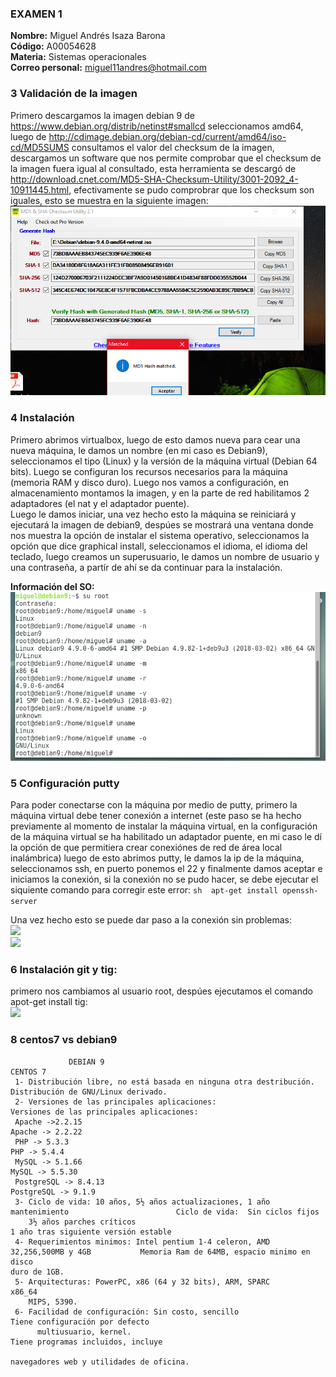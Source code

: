 ### EXAMEN 1  
**Nombre:** Miguel Andrés Isaza Barona  
**Código:** A00054628  
**Materia:** Sistemas operacionales  
**Correo personal:** miguel11andres@hotmail.com  

### 3 Validación de la imagen  
Primero descargamos la imagen debian 9 de https://www.debian.org/distrib/netinst#smallcd seleccionamos amd64, luego de
http://cdimage.debian.org/debian-cd/current/amd64/iso-cd/MD5SUMS consultamos el valor del checksum de la imagen, descargamos un software 
que nos permite comprobar que el checksum de la imagen fuera igual al consultado, esta herramienta se descargó de
http://download.cnet.com/MD5-SHA-Checksum-Utility/3001-2092_4-10911445.html, efectivamente se pudo comprobrar que los checksum son iguales, esto se muestra en la siguiente imagen:
                                              ![](Imagenes/ChecksumVerificacion.png)

### 4 Instalación  
Primero abrimos virtualbox, luego de esto damos nueva para cear una nueva máquina, le damos un nombre (en mi caso es Debian9),
seleccionamos el tipo (Linux) y la versión de la máquina virtual (Debian 64 bits).
Luego se configuran los recursos necesarios para la máquina (memoria RAM y disco duro).
Luego nos vamos a configuración, en almacenamiento montamos la imagen, y en la parte de red habilitamos 2 adaptadores (el nat
y el adaptador puente).  
Luego le damos iniciar, una vez hecho esto la máquina se reiniciará y ejecutará la imagen de debian9, despúes se mostrará una ventana donde nos muestra la opción de instalar el sistema operativo, seleccionamos la opción que dice graphical install, seleccionamos el idioma, el idioma del teclado, luego creamos un superusuario, le damos un nombre de usuario y una contraseña, a partír de ahí se da continuar para la instalación.  

**Información del SO:**  
                                   ![](Imagenes/Información_Máquina.png)  

### 5 Configuración putty
Para poder conectarse con la máquina por medio de putty, primero la máquina virtual debe tener conexión a internet (este paso se ha hecho previamente al momento de instalar la máquina virtual, en la configuración de la máquina virtual se ha habilitado un adaptador puente, en mi caso le dí la opción de que permitiera crear conexiónes de red de área local inalámbrica) luego de esto abrimos putty, le damos la ip de la máquina, seleccionamos ssh, en puerto ponemos el 22 y finalmente damos aceptar e iniciamos la conexión, si la conexión no se pudo hacer, se debe ejecutar el siquiente comando para corregir este error:
```sh  apt-get install openssh-server```  

Una vez hecho esto se puede dar paso a la conexión sin problemas:  
![](Imagenes/Configuración%20putty.png)  
![](Imagenes/Putty.png)  

### 6 Instalación git y tig:
primero nos cambiamos al usuario root, despúes ejecutamos el comando apot-get install tig:  
![](Imagenes/Instalación%20tig.png)  


### 8 centos7 vs debian9
                 DEBIAN 9                                                                                 CENTOS 7  
     1- Distribución libre, no está basada en ninguna otra destribución.                          Distribución de GNU/Linux derivado.
     2- Versiones de las principales aplicaciones:                                        Versiones de las principales aplicaciones:  
     Apache ->2.2.15                                                                                      Apache -> 2.2.22  
     PHP -> 5.3.3                                                                                         PHP -> 5.4.4  
     MySQL -> 5.1.66                                                                                      MySQL -> 5.5.30  
     PostgreSQL -> 8.4.13                                                                                 PostgreSQL -> 9.1.9  
     3- Ciclo de vida: 10 años, 5½ años actualizaciones, 1 año mantenimiento                        Ciclo de vida: 	Sin ciclos fijos  
        3½ años parches críticos                                                                  1 año tras siguiente versión estable  
     4- Requerimientos minimos: Intel pentium 1-4 celeron, AMD 32,256,500MB y 4GB           Memoria Ram de 64MB, espacio minimo en disco                                                                                               duro de 1GB.  
     5- Arquitecturas: PowerPC, x86 (64 y 32 bits), ARM, SPARC                                                x86_64
        MIPS, 5390.
     6- Facilidad de configuración: Sin costo, sencillo                                        Tiene configuración por defecto
          multiusuario, kernel.                                                                Tiene programas incluidos, incluye
                                                                                                navegadores web y utilidades de oficina.
